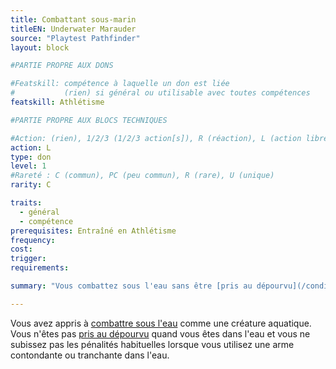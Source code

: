 ```yaml
---
title: Combattant sous-marin
titleEN: Underwater Marauder
source: "Playtest Pathfinder"
layout: block

#PARTIE PROPRE AUX DONS

#Featskill: compétence à laquelle un don est liée
#           (rien) si général ou utilisable avec toutes compétences
featskill: Athlétisme

#PARTIE PROPRE AUX BLOCS TECHNIQUES

#Action: (rien), 1/2/3 (1/2/3 action[s]), R (réaction), L (action libre)
action: L
type: don
level: 1
#Rareté : C (commun), PC (peu commun), R (rare), U (unique)
rarity: C

traits:
  - général
  - compétence
prerequisites: Entraîné en Athlétisme
frequency:
cost:
trigger:
requirements:

summary: "Vous combattez sous l'eau sans être [pris au dépourvu](/conditions/pris-au-dépourvu.html)."

---
```


Vous avez appris à [combattre sous l'eau](/ch9-jouer-à-pathfinder/combats-spéciaux.html#combat-sous-leau) comme une créature aquatique. Vous n'êtes pas [pris au dépourvu](/conditions/pris-au-dépourvu.html) quand vous êtes dans l'eau et vous ne subissez pas les pénalités habituelles lorsque vous utilisez une arme contondante ou tranchante dans l'eau.